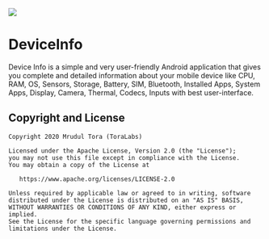 <a title="Crowdin" target="_blank" href="https://crowdin.com/project/deviceinfo" style="text-align:center"><img src="https://badges.crowdin.net/deviceinfo/localized.svg"></a>
# DeviceInfo
Device Info is a simple and very user-friendly Android application that gives you complete and detailed information about your mobile device like CPU, RAM, OS, Sensors, Storage, Battery, SIM, Bluetooth, Installed Apps, System Apps, Display, Camera, Thermal, Codecs, Inputs with best user-interface.
## Copyright and License

    Copyright 2020 Mrudul Tora (ToraLabs)

    Licensed under the Apache License, Version 2.0 (the "License");
    you may not use this file except in compliance with the License.
    You may obtain a copy of the License at

       https://www.apache.org/licenses/LICENSE-2.0

    Unless required by applicable law or agreed to in writing, software
    distributed under the License is distributed on an "AS IS" BASIS,
    WITHOUT WARRANTIES OR CONDITIONS OF ANY KIND, either express or implied.
    See the License for the specific language governing permissions and 
    limitations under the License.
